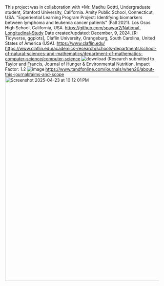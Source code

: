 This project was in collaboration with *Mr. Madhu Gottti, Undergraduate student, Stanford University, California. Amity Public School, Connecticut, USA. "Experiential Learning Program Project: Identifying biomarkers between lymphoma and leukemia cancer patients" (Fall 2021). Los Osos High School, California, USA. https://github.com/spawar2/National-Longitudinal-Study
Date created/updated: December, 9, 2024.
[R: Tidyverse, ggplots],
Claflin University, Orangeburg, South Carolina, United States of America (USA). 
https://www.claflin.edu/
https://www.claflin.edu/academics-research/schools-departments/school-of-natural-sciences-and-mathematics/department-of-mathematics-computer-science/computer-science
![download](https://github.com/user-attachments/assets/2e5e0668-6fe2-454b-8777-52c94d94999b)
(Research submitted to Taylor and Francis, Journal of Hunger & Environmental Nutrition, Impact Factor: 1.2 ![image](https://github.com/user-attachments/assets/87f0a38c-c47d-4649-b418-b8964ac512ac)
https://www.tandfonline.com/journals/when20/about-this-journal#aims-and-scope
<img width="670" alt="Screenshot 2025-04-23 at 10 12 01 PM" src="https://github.com/user-attachments/assets/ac1d3eb0-1f9c-4905-9eda-cfa25be596be" />
